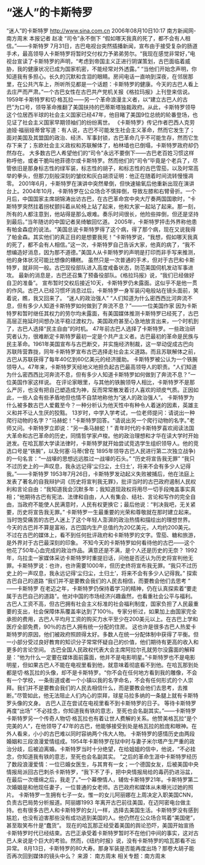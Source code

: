 # “迷人”的卡斯特罗

“迷人”的卡斯特罗
http://www.sina.com.cn 2006年08月10日10:17 南方新闻网-南方周末
本报记者 赵凌
“司令”永不倒下
“假如哪天我真的死了，都不会有人相信。”——卡斯特罗
7月31日，古巴电视台突然插播新闻，宣布由于接受复杂的肠道手术，最高领导人卡斯特罗将暂时交付权力予弟弟劳尔。“我现在感觉非常好，”电视台宣读了卡斯特罗的声明，“考虑到帝国主义正进行阴谋策划，古巴面临着威胁，我的健康状况已成为国家机密，不能经常对外透露。”
“当他们开始念声明，你知道我有多担心。长久的沉默和含泪的眼睛。房间电话一直响到深夜，在邻居那里，在公共汽车上，所听所见都是一个话题：卡斯特罗的健康。今天的古巴人看上去庄严而严肃。”一个古巴女性在古巴共产党机关报《格拉玛报》上刊登来信说。
1959年卡斯特罗和切·格瓦拉——另一个革命浪漫主义者，以“建立古巴人的古巴”为口号，领导革命推翻了美国扶持的巴蒂斯塔独裁政府。从此，卡斯特罗领导这个位居西半球的社会主义国家已经47年，他目睹了美国9位总统的轮番登场，也见证了社会主义国家早期领袖们的纷纷离世。
《卡斯特罗》传记作者巴西人克劳迪娅·福丽娅蒂曾写道：有人说，古巴不可能发生社会主义革命，然而它发生了；面对美国及其盟国的政治、经济、军事封锁，古巴革命几乎不可能生存，然而它生存下来了；东欧社会主义政权和苏联解体了，柏林墙也已倒塌，卡斯特罗政府却仍然存在。
大多数古巴人希望他们的“司令”永远不要倒下——古巴老百姓习惯这样称呼他，或者干脆叫他菲德尔或卡斯特罗。然而他们的“司令”毕竟是个老兵了，尽管依旧是那身标志性的绿军装，标志性的胡子，和标志性的古巴雪茄，以及时常高举的拳头，但那刀刻般深刻的皱纹和灰白胡须证明：他正在随着时间流转慢慢凋零。
2001年6月，卡斯特罗在演讲中突然晕倒，但快速输氧后他重新出现在演讲台上。2004年10月，卡斯特罗在公众场合不慎摔倒，导致左膝和右臂骨折。一个月后，中国国家主席胡锦涛出访古巴，在古巴革命宫中央大厅奏两国国歌时，“卡斯特罗突然拄着拐杖颤抖着从轮椅上站了起来，他和大家一起站了起来。那一刻，所有的人都注意到，他站得是那么艰难。奏乐时间很长，他险些摔倒，但还是坚持到最后。”当年随访的中国记者吴绮敏回忆道。
2005年，卡斯特罗抨击外界称他患有帕金森症的说法。“美国总说卡斯特罗得了这个病，得了那个病，现在又说我得了帕金森。其实他们的真正目的是想要我死！”卡斯特罗说，“我想，假如哪天我真的死了，都不会有人相信。”这一次，卡斯特罗自己告诉大家，他真的病了，“我不想编造好消息，因为那不道德。”美国人从卡斯特罗的声明是打印而非手写来推测，他的身体状况可能比想像的糟糕。
虽然只是一次普通的手术，但对于古巴和卡斯特罗，就非同一般。古巴现役部队进入高度戒备状态，防范美国伺机发动军事进攻。
最新的消息是，古巴还召集了预备役部队。《格拉玛报》说，“我们已经做好自卫的准备”。
宣布暂时交权后接近10天，卡斯特罗仍未露面。这似乎不是他一贯的作风。古巴人已经习惯坏消息过后，卡斯特罗一身军装闪电般站在镜头面前，笑着说，瞧，我又回来了。
“迷人的政治强人”
“人们知道为什么密西西比河奔流不息，但有多少人知道卡斯特罗如何做到了奔流不息？”——一位美国作家
因为卡斯特罗和暂时继任其权力的劳尔均未露面，有美国媒体推测卡斯特罗已经死了，古巴高层正拖延时间想办法平稳过渡权力。美国政府甚至心急地放言出来，一个时机到了，古巴人选择“民主自由”的时机。
47年前古巴人选择了卡斯特罗。一些政治研究者认为，很难断定卡斯特罗最初一定是个共产主义者。古巴最初的革命是民族与民主革命。1961年美国宣布与古巴断交，并实施经济制裁，这一举动促成古巴向苏联阵营靠拢，同年卡斯特罗宣布古巴选择走社会主义道路。而且苏联解体之前，古巴从苏联获得了每年40亿到60亿美元的经济援助。
卡斯特罗被公认为一个铁腕领导人。47年来，卡斯特罗天经地义地担负起古巴最高领导人的职责。“人们知道为什么密西西比河奔流不息，但有多少人知道卡斯特罗如何做到了奔流不息？”一位美国作家这样说。
在评论家眼里，与其他的铁腕领导人相比，卡斯特罗不是那么严厉，也没有把自己塑造成为神，反而常常散发着讨人喜欢的顽皮气质。正因如此，一些人会有些矛盾地但也情不自禁地称他为“迷人的政治强人”。
卡斯特罗为什么被多数古巴人爱戴至今？一种分析认为他天性中有种令人着迷的因素，英雄主义和并不让人生厌的狡黠。
13岁时，中学入学考试，一位老师提问：请说出一种爬行动物的名字？“马赫蛇！”卡斯特罗回答。“请说出另一个爬行动物的名字。”老师又问。卡斯特罗立即说：“另一条马赫蛇！”
青年时代的卡斯特罗喜欢阅读法国大革命和古巴革命的历史，同情哲学家卢梭。他的政治理想和才华在读大学时开始迸发。在哈瓦那大学读法律时，卡斯特罗就开始尝试竞选学生组织领导人。他的竞选口号是“铁腕”，以及何塞·马蒂(曾在 1895年领导古巴人民进行第二次独立战争)的一句名言：“一战壕的思想远远胜过一战壕的石头。”
“历史将宣告我无罪”
“我只不过历史上的一声叹息，我永远记得‘尘归尘，土归土’，将来不会有多少人记得我。”——卡斯特罗
1953年7月26日，卡斯特罗发动起义失败被捕后，他在法庭上发表了著名的自我辩护词《历史将宣判我无罪》，批评当时的古巴政府遏制人民权利和言论自由：“我知道我会沉默多年；我知道现政权将用尽一切手段掩盖事实真相；”他期待古巴有宪法、法律和自由，人人有集会、结社、言论和写作的完全自由，当政府不能使人民满意时，人民有权更换它；最后他说：“判决我吧，无关紧要，历史将宣告我无罪。”
卡斯特罗一生最重要的光荣和尊敬就在那时建立起来。当时饱受痛苦的古巴人迷上了这个年轻人澎湃的政治热情和描绘出的理想世界。
今天的古巴并不算是富裕，古巴国内生产总值约为20亿美元，人均约200美元。不过在古巴的媒体上，看不到任何批评政府和卡斯特罗的文字。雪茄、糖和旅游，是外界对于古巴最深刻的印象。
不知今天的卡斯特罗如何看待他的古巴——这个他花了50年心血完成的政治作品。满意还是不满，是个人还是历史的无奈？
1992年，乌拉圭一家媒体采访卡斯特罗时重提旧话，问他是否还认为历史将宣判他无罪。卡斯特罗说：也许，也许需要1000年，但历史终将宣布我无罪。“我只不过历史上的一声叹息，我永远记得‘尘归尘，土归土’，将来不会有多少人记得我。”
探索古巴自己的道路
“我们并不是要教会我们的人民去相信，而要教会他们去思考 ” ——卡斯特罗
在老迈之年，卡斯特罗仍保持着学习的精神，仍在认真探索着“要走属于古巴自己的道路”。他对中国的市场经济兴趣盎然，也看重社会公平与福利。
古巴人工资不高，但古巴拥有社会主义标准的社会福利制度，国家负担了人民最重要的支出，社会保障体系覆盖率达到了100％。专家分析过，如果加上由国家完全承担的费用，古巴人平均月工资的购买力水平至少在200美元以上。在古巴上学和医疗全部免费，90％的古巴人拥有统一分配的住房。
这也许是很多古巴人热爱卡斯特罗的原因，他们被政府照顾得太好。多数人在统一分配体制中获得了平衡。但一小部分受过良好教育的知识分子常常怀疑自己的价值，他们期待有更高的收入和更多的言论空间。
古巴全国人民政权代表大会主席阿拉尔孔就劳尔没露面的解释是：“他为什么一定要在媒体面前露面，他并不是电影明星。”卡斯特罗也不是电影明星，但如果古巴人不能在电视里看到他，就意味着彻底看不到他。在哈瓦那到处都是切·格瓦拉的头像，却不是卡斯特罗。“你不会在任何地方看到我的雕像，不会有一个学校，一条街道或者一个小镇以我的名字命名，不会有任何形式的个人崇拜。我们并不是要教会我们的人民去相信什么，而是要教会他们去思考，去推断。”尽管如此，他无法阻止人们内心的崇拜，球星马拉多纳的一条腿上就有卡斯特罗头像的文身。
古巴人正在尝试在电视里看不到卡斯特罗的日子。
等待卡斯特罗再度“出场”
“不必挂念，你知道我有铁的意志，至死也会名副其实。”——卡斯特罗
卡斯特罗另一个传奇人物切·格瓦拉也有着让世人费解的关系。他赞美格瓦拉“是个完美的人”，在他领导了47年的古巴，他能够接受到处是格瓦拉的脸庞和眼神。在外人看来，小小的古巴难以同时容纳两个伟大人物。
卡斯特罗的感情历史由两段婚姻和三段浪漫爱情组成。1954年卡斯特罗在狱中时与妻子米尔塔产生严重的政治分歧，后被迫离婚。卡斯特罗当时十分绝望，在给姐姐的信中，他说，“不必挂念，你知道我有铁的意志，至死也会名副其实。 ”之后的革命生涯中卡斯特罗经历了数段浪漫爱情：一位已婚女医生，与其育有一女；一个德国女友，后被美国中央情报局派回古巴刺杀卡斯特罗，“我下不了手，把中央情报局给的毒药扔进浴盆，在最后一次缠绵之后，我走了。”一个幕僚情人，辅佐卡斯特罗21年。卡斯特罗第二次婚姻是和他现任妻子，一位普通的女老师。古巴政府和媒体从未曝光过她的照片。
卡斯特罗一生拥有七子一女。惟一的女儿阿丽娜在上周决定入职美国CNN，负责古巴局势分析报道。阿丽娜1993 年离开古巴前往美国，在迈阿密电台做主持。也有很多古巴人和卡斯特罗的女儿一样，选择去美国生活。卡斯特罗没有感到尴尬，也没有迫害那些没有成功逃到美国的人。他仍然在公众场合骂着“美国佬”，甚至取笑布什是“蠢货”。
现在的哈瓦那正经受着美国的舆论恐吓，美国开始宣扬卡斯特罗时代已经结束。古巴正承受着卡斯特罗暂时不在他们中间的事实，这对古巴人来说是个巨大的考验。然而，《纽约时报》说，没有卡斯特罗的哈瓦那看不出异常。
8月13日，卡斯特罗的80大寿。那身军装是否能再度出场？那卷大胡子能否再次回到媒体的镜头中么？ 来源：
南方周末
相关专题：南方周末 

